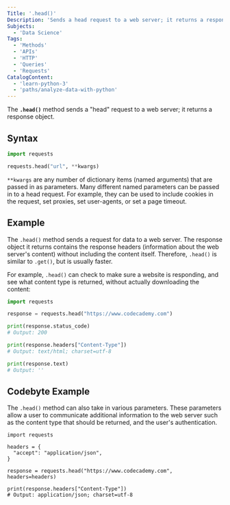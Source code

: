 ```yaml
---
Title: '.head()'
Description: 'Sends a head request to a web server; it returns a response object.'
Subjects:
  - 'Data Science'
Tags:
  - 'Methods'
  - 'APIs'
  - 'HTTP'
  - 'Queries'
  - 'Requests'
CatalogContent:
  - 'learn-python-3'
  - 'paths/analyze-data-with-python'
---
```


The **`.head()`** method sends a "head" request to a web server; it returns a response object.

## Syntax

```py
import requests

requests.head("url", **kwargs)
```

`**kwargs` are any number of dictionary items (named arguments) that are passed in as parameters. Many different named parameters can be passed in to a head request. For example, they can be used to include cookies in the request, set proxies, set user-agents, or set a page timeout.

## Example

The `.head()` method sends a request for data to a web server. The response object it returns contains the response headers (information about the web server's content) without including the content itself. Therefore, `.head()` is similar to `.get()`, but is usually faster.

For example, `.head()` can check to make sure a website is responding, and see what content type is returned, without actually downloading the content:

```py
import requests

response = requests.head("https://www.codecademy.com")

print(response.status_code)
# Output: 200

print(response.headers["Content-Type"])
# Output: text/html; charset=utf-8

print(response.text)
# Output: ''
```

## Codebyte Example

The `.head()` method can also take in various parameters. These parameters allow a user to communicate additional information to the web server such as the content type that should be returned, and the user's authentication.

```codebyte/python
import requests

headers = {
  "accept": "application/json",
}

response = requests.head("https://www.codecademy.com", headers=headers)

print(response.headers["Content-Type"])
# Output: application/json; charset=utf-8
```
